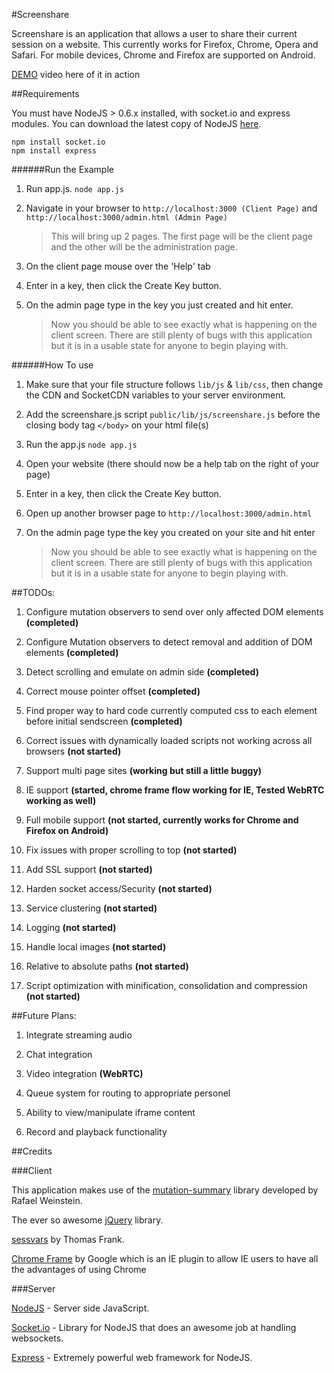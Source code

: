 #Screenshare

Screenshare is an application that allows a user to share their current session on a website. This currently works for Firefox, Chrome, Opera and Safari. For mobile devices, Chrome and Firefox are supported on Android.

[DEMO](http://www.youtube.com/watch?v=mqxTYcNXY-U) video here of it in action



##Requirements

You must have NodeJS > 0.6.x installed, with socket.io and express modules. You can download the latest copy of NodeJS [here](http://nodejs.org).

    npm install socket.io
    npm install express

######Run the Example

1. Run app.js. `node app.js`
    
2. Navigate in your browser to `http://localhost:3000 (Client Page)` and `http://localhost:3000/admin.html (Admin Page)`

    >   This will bring up 2 pages. The first page will be the client page and the other will be the administration page.

3. On the client page mouse over the 'Help' tab

4. Enter in a key, then click the Create Key button.

5. On the admin page type in the key you just created and hit enter.

    > Now you should be able to see exactly what is happening on the client screen. There are still plenty of bugs with this application but it is in a usable state for anyone to begin playing with.

######How To use

1. Make sure that your file structure follows `lib/js` & `lib/css`, then change the CDN and SocketCDN variables to your server environment.

2. Add the screenshare.js script `public/lib/js/screenshare.js` before the closing body tag `</body>` on your html file(s)

3. Run the app.js `node app.js`

4. Open your website (there should now be a help tab on the right of your page)

5. Enter in a key, then click the Create Key button.

6. Open up another browser page to `http://localhost:3000/admin.html`

7. On the admin page type the key you created on your site and hit enter

    > Now you should be able to see exactly what is happening on the client screen. There are still plenty of bugs with this application but it is in a usable state for anyone to begin playing with.

##TODOs:

1. Configure mutation observers to send over only affected DOM elements **(completed)**

2. Configure Mutation observers to detect removal and addition of DOM elements **(completed)**

3. Detect scrolling and emulate on admin side **(completed)**

4. Correct mouse pointer offset **(completed)**

5. Find proper way to hard code currently computed css to each element before initial sendscreen **(completed)**

6. Correct issues with dynamically loaded scripts not working across all browsers **(not started)**

7. Support multi page sites **(working but still a little buggy)**

8. IE support **(started, chrome frame flow working for IE, Tested WebRTC working as well)**

9. Full mobile support **(not started, currently works for Chrome and Firefox on Android)**

10. Fix issues with proper scrolling to top **(not started)**

11. Add SSL support **(not started)**

12. Harden socket access/Security **(not started)**

13. Service clustering **(not started)**

14. Logging **(not started)**

15. Handle local images **(not started)**

16. Relative to absolute paths **(not started)**

17. Script optimization with minification, consolidation and compression **(not started)**



##Future Plans:

1. Integrate streaming audio

2. Chat integration

3. Video integration **(WebRTC)**

4. Queue system for routing to appropriate personel

5. Ability to view/manipulate iframe content

6. Record and playback functionality



##Credits



###Client

This application makes use of the [mutation-summary](http://code.google.com/p/mutation-summary/) library developed by Rafael Weinstein.

The ever so awesome [jQuery](http://jquery.com) library.

[sessvars](http://www.thomasfrank.se/sessionvars.html) by Thomas Frank.

[Chrome Frame](https://developers.google.com/chrome/chrome-frame/) by Google which is an IE plugin to allow IE users to have all the advantages of using Chrome

###Server

[NodeJS](http://nodejs.org) - Server side JavaScript.

[Socket.io](http://socket.io) - Library for NodeJS that does an awesome job at handling websockets.

[Express](http://expressjs.com) - Extremely powerful web framework for NodeJS.
